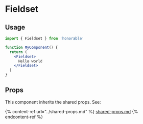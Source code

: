 # Fieldset

## Usage

```jsx
import { Fieldset } from 'honorable'

function MyComponent() {
  return (
    <Fieldset>
      Hello world
    </Fieldset>
  )
}
```

## Props

This component inherits the shared props. See:

{% content-ref url="../shared-props.md" %}
[shared-props.md](../shared-props.md)
{% endcontent-ref %}

